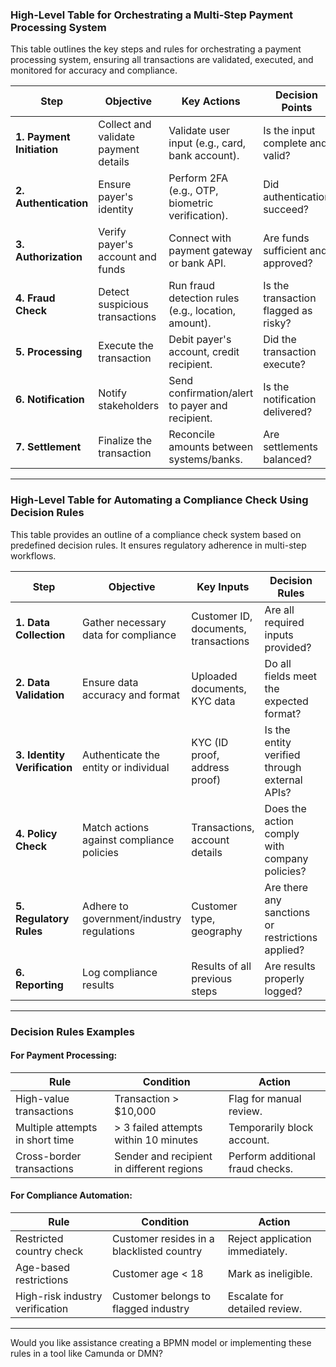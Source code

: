 ### **High-Level Table for Orchestrating a Multi-Step Payment Processing System**

This table outlines the key steps and rules for orchestrating a payment processing system, ensuring all transactions are validated, executed, and monitored for accuracy and compliance.

| **Step**              | **Objective**                         | **Key Actions**                                     | **Decision Points**                   | **Outcome**                              |
|-----------------------|---------------------------------------|---------------------------------------------------|---------------------------------------|------------------------------------------|
| **1. Payment Initiation** | Collect and validate payment details | Validate user input (e.g., card, bank account).    | Is the input complete and valid?      | Proceed to authentication or reject.     |
| **2. Authentication**   | Ensure payer's identity              | Perform 2FA (e.g., OTP, biometric verification).   | Did authentication succeed?           | Continue or notify payer of failure.     |
| **3. Authorization**    | Verify payer's account and funds     | Connect with payment gateway or bank API.         | Are funds sufficient and approved?    | Hold funds or reject the transaction.    |
| **4. Fraud Check**       | Detect suspicious transactions       | Run fraud detection rules (e.g., location, amount).| Is the transaction flagged as risky?  | Proceed or escalate for review.          |
| **5. Processing**        | Execute the transaction              | Debit payer's account, credit recipient.          | Did the transaction execute?          | Confirm or retry/rollback.               |
| **6. Notification**      | Notify stakeholders                 | Send confirmation/alert to payer and recipient.   | Is the notification delivered?         | Close the process or log for reattempt.  |
| **7. Settlement**        | Finalize the transaction             | Reconcile amounts between systems/banks.          | Are settlements balanced?             | Mark as complete or raise an error.      |

---

### **High-Level Table for Automating a Compliance Check Using Decision Rules**

This table provides an outline of a compliance check system based on predefined decision rules. It ensures regulatory adherence in multi-step workflows.

| **Step**                 | **Objective**                            | **Key Inputs**                     | **Decision Rules**                                   | **Outcome**                              |
|--------------------------|------------------------------------------|------------------------------------|----------------------------------------------------|------------------------------------------|
| **1. Data Collection**   | Gather necessary data for compliance     | Customer ID, documents, transactions | Are all required inputs provided?                  | Proceed to validation or request missing data. |
| **2. Data Validation**   | Ensure data accuracy and format          | Uploaded documents, KYC data       | Do all fields meet the expected format?            | Pass validation or reject submission.    |
| **3. Identity Verification** | Authenticate the entity or individual   | KYC (ID proof, address proof)      | Is the entity verified through external APIs?       | Proceed or raise an alert.               |
| **4. Policy Check**      | Match actions against compliance policies| Transactions, account details      | Does the action comply with company policies?      | Approve, escalate, or reject.            |
| **5. Regulatory Rules**  | Adhere to government/industry regulations| Customer type, geography           | Are there any sanctions or restrictions applied?   | Pass or flag for manual review.          |
| **6. Reporting**         | Log compliance results                  | Results of all previous steps      | Are results properly logged?                       | Save record and notify stakeholders.     |

---

### **Decision Rules Examples**

#### **For Payment Processing:**
| **Rule**                          | **Condition**                             | **Action**                     |
|----------------------------------|------------------------------------------|---------------------------------|
| High-value transactions          | Transaction > $10,000                    | Flag for manual review.        |
| Multiple attempts in short time  | > 3 failed attempts within 10 minutes     | Temporarily block account.     |
| Cross-border transactions        | Sender and recipient in different regions| Perform additional fraud checks.|

#### **For Compliance Automation:**
| **Rule**                          | **Condition**                             | **Action**                     |
|----------------------------------|------------------------------------------|---------------------------------|
| Restricted country check         | Customer resides in a blacklisted country | Reject application immediately.|
| Age-based restrictions           | Customer age < 18                        | Mark as ineligible.            |
| High-risk industry verification  | Customer belongs to flagged industry      | Escalate for detailed review.  |

---

Would you like assistance creating a BPMN model or implementing these rules in a tool like Camunda or DMN?
